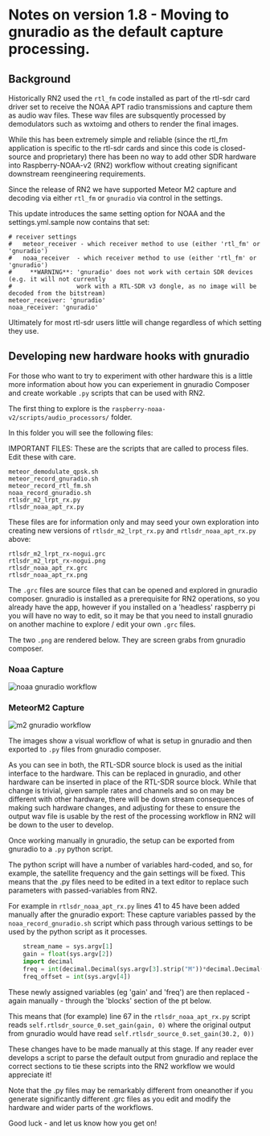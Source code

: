 # Notes on version 1.8 - Moving to gnuradio as the default capture processing.

## Background
Historically RN2 used the ```rtl_fm``` code installed as part of the rtl-sdr card driver set to receive  the NOAA APT radio transmissions and capture them as audio wav files. These wav files are subsquently processed by demodulators such as wxtoimg and others to render the final images.

While this has been extremely simple and reliable (since the rtl_fm application is specific to the rtl-sdr cards and since this code is closed-source and proprietary) there has been no way to add other SDR hardware into Raspberry-NOAA-v2 (RN2) workflow without creating significant downstream reengineering requirements.

Since the release of RN2 we have supported Meteor M2 capture and decoding via either ```rtl_fm``` or ```gnuradio``` via control in the settings.

This update introduces the same setting option for NOAA and the  settings.yml.sample now contains that set: 


```
# receiver settings
#   meteor_receiver - which receiver method to use (either 'rtl_fm' or 'gnuradio')
#   noaa_receiver  - which receiver method to use (either 'rtl_fm' or 'gnuradio')
#     **WARNING**: 'gnuradio' does not work with certain SDR devices (e.g. it will not currently
#                  work with a RTL-SDR v3 dongle, as no image will be decoded from the bitstream)
meteor_receiver: 'gnuradio'
noaa_receiver: 'gnuradio'
```

Ultimately for most rtl-sdr users little will change regardless of which setting they use. 

## Developing new hardware hooks with gnuradio
For those who want to try to experiment with other hardware this is a little more information about how you can experiement in gnuradio Composer and create workable ```.py``` scripts that can be used with RN2.

The first thing to explore is the ```raspberry-noaa-v2/scripts/audio_processors/``` folder.

In this folder you will see the following files:

IMPORTANT FILES:
These are the scripts that are called to process files. Edit these with care.

```
meteor_demodulate_qpsk.sh
meteor_record_gnuradio.sh
meteor_record_rtl_fm.sh
noaa_record_gnuradio.sh
rtlsdr_m2_lrpt_rx.py
rtlsdr_noaa_apt_rx.py
```

These files are for information only and may seed your own exploration into creating new versions of ```rtlsdr_m2_lrpt_rx.py``` and ```rtlsdr_noaa_apt_rx.py``` above:

```
rtlsdr_m2_lrpt_rx-nogui.grc
rtlsdr_m2_lrpt_rx-nogui.png
rtlsdr_noaa_apt_rx.grc
rtlsdr_noaa_apt_rx.png
```

The ```.grc``` files are source files that can be opened and explored in gnuradio composer. gnuradio is installed as a prerequisite for RN2 operations, so you already have the app, however if you installed on a 'headless' raspberry pi you will have no way to edit, so it may be that you need to install gnuradio on another machine to explore / edit your own ```.grc``` files. 

The two ```.png``` are rendered below. They are screen grabs from gnuradio composer. 

### Noaa Capture
![noaa gnuradio workflow](https://github.com/jekhokie/raspberry-noaa-v2/blob/aug21-merging-gnuradio/scripts/audio_processors/rtlsdr_noaa_apt_rx.png?raw=true)

### MeteorM2 Capture
![m2 gnuradio workflow](https://github.com/jekhokie/raspberry-noaa-v2/blob/aug21-merging-gnuradio/scripts/audio_processors/rtlsdr_m2_lrpt_rx-nogui.png?raw=true)



The images show a visual workflow of what is setup in gnuradio and then exported to ```.py``` files from gnuradio composer.

As you can see in both, the RTL-SDR source block is used as the initial interface to the hardware. This can be replaced in gnuradio, and other hardware can be inserted in place of the RTL-SDR source block. While that change is trivial, given sample rates and channels and so on may be different with other hardware, there will be down stream consequences of making such hardware changes, and adjusting for these to ensure the output wav file is usable by the rest of the processing workflow in RN2 will be down to the user to develop.

Once working manually in gnuradio, the setup can be exported from gnuradio to a ```.py``` python script.

The python script will have a number of variables hard-coded, and so, for example, the satellite frequency and the gain settings will be fixed. This means that the .py files need to be edited in a text editor to replace such parameters with passed-variables from RN2.

For example in ```rtlsdr_noaa_apt_rx.py``` lines 41 to 45 have been added manually after the gnuradio export: These capture variables passed by the ```noaa_record_gnuradio.sh``` script which pass through various settings to be used by the python script as it processes. 

```python
    stream_name = sys.argv[1]
    gain = float(sys.argv[2])
    import decimal
    freq = int(decimal.Decimal(sys.argv[3].strip("M"))*decimal.Decimal(1000000))
    freq_offset = int(sys.argv[4])
```

These newly assigned variables (eg 'gain' and 'freq') are then replaced - again manually - through the 'blocks' section of the pt below. 

This means that (for example) line 67 in the ```rtlsdr_noaa_apt_rx.py``` script reads ```self.rtlsdr_source_0.set_gain(gain, 0)``` where the original output from gnuradio would have read ```self.rtlsdr_source_0.set_gain(30.2, 0))```

These changes have to be made manually at this stage. If any reader ever develops a script to parse the default output from gnuradio and replace the correct sections to tie these scripts into the RN2 workflow we would appreciate it!

Note that the .py files may be remarkably different from oneanother if you generate significantly different .grc files as you edit and modify the hardware and wider parts of the workflows.


Good luck - and let us know how you get on!



